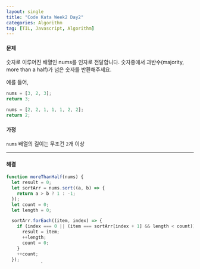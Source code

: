 ```yaml
---
layout: single
title: "Code Kata Week2 Day2"
categories: Algorithm
tag: [TIL, Javascript, Algorithm]
---
```


#### 문제

숫자로 이루어진 배열인 nums를 인자로 전달합니다. 숫자중에서 과반수(majority, more than a half)가 넘은 숫자를 반환해주세요.

예를 들어,

```js
nums = [3, 2, 3];
return 3;

nums = [2, 2, 1, 1, 1, 2, 2];
return 2;
```

#### 가정

`nums` 배열의 길이는 무조건 `2`개 이상

---

#### 해결

```js
function moreThanHalf(nums) {
  let result = 0;
  let sortArr = nums.sort((a, b) => {
    return a > b ? 1 : -1;
  });
  let count = 0;
  let length = 0;

  sortArr.forEach((item, index) => {
    if (index === 0 || (item === sortArr[index + 1] && length < count)) {
      result = item;
      ++length;
      count = 0;
    }
    ++count;
  });
  return result;
}

let input = [1];
console.log(moreThanHalf(input)); //1

module.exports = { moreThanHalf };
```

1. 최종 반환 변수 `result`
2. 숫자배열을 정렬하여 같은 숫자들끼리 모은 `sortArr` 변수
3. 반복 카운트를 저장하지만 중복숫자가 끝났을 때 0으로 초기화 되는 `count` 변수
4. 가장 중복이 많은 숫자를 담는 `length` 변수
5. 정렬된 배열을 반복문으로 돌리고 `++count` 로 반복 횟수를 증가 시킨다.
6. 조건문은 `첫번째 반복이거나, 현재 인덱스의 숫자가 다음 인덱스의 숫자와 같으면서 현재 가장 중복이 많은 수보다 다음 중복 수가 많다면 true이다.` 라는 뜻이다.
7. `index === 0` 을 넣은 이유는 배열의 길이가 1개일때 `result` 에 값을 넣기 위함이다.
8. if문 내부 로직은 중복되는 값을 `result` 에 담고 반복되고 있는 횟수만큼 `length`가 증가되고 중복되고 있는 동안 `count` 를 0으로 리셋 시킨다.
